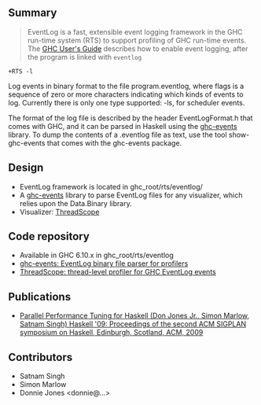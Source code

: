 ## Summary

>
> EventLog is a fast, extensible event logging framework in the GHC run-time system (RTS) to support profiling of GHC run-time events. The [GHC User's Guide](http://www.haskell.org/ghc/docs/6.12.2/html/users_guide/runtime-control.html#rts-eventlog) describes how to enable event logging, after the program is linked with `eventlog`

```wiki
+RTS -l
```


Log events in binary format to the file program.eventlog, where flags is a sequence of zero or more characters indicating which kinds of events to log. Currently there is only one type supported: -ls, for scheduler events.


The format of the log file is described by the header EventLogFormat.h that comes with GHC, and it can be parsed in Haskell using the [ ghc-events](http://hackage.haskell.org/package/ghc-events) library. To dump the contents of a .eventlog file as text, use the tool show-ghc-events that comes with the ghc-events package.

## Design

- EventLog framework is located in ghc_root/rts/eventlog/
- A [ ghc-events](http://hackage.haskell.org/package/ghc-events) library to parse EventLog files for any visualizer, which relies upon the Data.Binary library.
- Visualizer: [ ThreadScope](http://raintown.org/?page_id=132)

## Code repository

- Available in GHC 6.10.x in ghc_root/rts/eventlog
- [ ghc-events: EventLog binary file parser for profilers](http://code.haskell.org/ghc-events)
- [ ThreadScope: thread-level profiler for GHC EventLog events](http://code.haskell.org/ThreadScope/)

## Publications

- [ Parallel Performance Tuning for Haskell (Don Jones Jr., Simon Marlow, Satnam Singh) Haskell '09: Proceedings of the second ACM SIGPLAN symposium on Haskell, Edinburgh, Scotland, ACM, 2009](http://www.haskell.org/~simonmar/bib/threadscope-09_abstract.html)

## Contributors

- Satnam Singh
- Simon Marlow
- Donnie Jones \<donnie@…\>
